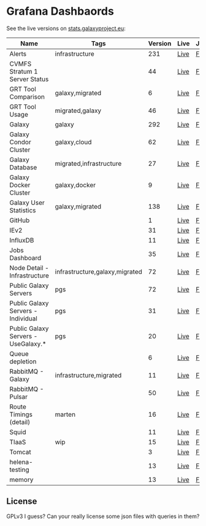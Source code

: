 # Grafana Dashbaords

See the live versions on [stats.galaxyproject.eu](https://stats.galaxyproject.eu):

Name | Tags | Version | Live | JSON
--- | --- | --- | --- | ---
Alerts | infrastructure | 231 | [Live](https://stats.galaxyproject.eu/d/000000052) | [File](./Alerts.json)
CVMFS Stratum 1 Server Status |  | 44 | [Live](https://stats.galaxyproject.eu/d/XtcPRpImz) | [File](./CVMFS%20Stratum%201%20Server%20Status.json)
GRT Tool Comparison | galaxy,migrated | 6 | [Live](https://stats.galaxyproject.eu/d/kSDduH5Zi) | [File](./GRT%20Tool%20Comparison.json)
GRT Tool Usage | migrated,galaxy | 46 | [Live](https://stats.galaxyproject.eu/d/SDduH5Zik) | [File](./GRT%20Tool%20Usage.json)
Galaxy | galaxy | 292 | [Live](https://stats.galaxyproject.eu/d/000000004) | [File](./Galaxy.json)
Galaxy Condor Cluster | galaxy,cloud | 62 | [Live](https://stats.galaxyproject.eu/d/000000021) | [File](./Galaxy%20Condor%20Cluster.json)
Galaxy Database | migrated,infrastructure | 27 | [Live](https://stats.galaxyproject.eu/d/000000019) | [File](./Galaxy%20Database.json)
Galaxy Docker Cluster | galaxy,docker | 9 | [Live](https://stats.galaxyproject.eu/d/000000024) | [File](./Galaxy%20Docker%20Cluster.json)
Galaxy User Statistics | galaxy,migrated | 138 | [Live](https://stats.galaxyproject.eu/d/000000012) | [File](./Galaxy%20User%20Statistics.json)
GitHub |  | 1 | [Live](https://stats.galaxyproject.eu/d/Wb1wN7dZz) | [File](./GitHub.json)
IEv2 |  | 31 | [Live](https://stats.galaxyproject.eu/d/GfPTTlhWz) | [File](./IEv2.json)
InfluxDB |  | 11 | [Live](https://stats.galaxyproject.eu/d/000000011) | [File](./InfluxDB.json)
Jobs Dashboard |  | 35 | [Live](https://stats.galaxyproject.eu/d/000000034) | [File](./Jobs%20Dashboard.json)
Node Detail - Infrastructure | infrastructure,galaxy,migrated | 72 | [Live](https://stats.galaxyproject.eu/d/000000023) | [File](./Node%20Detail%20-%20Infrastructure.json)
Public Galaxy Servers | pgs | 72 | [Live](https://stats.galaxyproject.eu/d/000000020) | [File](./Public%20Galaxy%20Servers.json)
Public Galaxy Servers - Individual | pgs | 31 | [Live](https://stats.galaxyproject.eu/d/000000022) | [File](./Public%20Galaxy%20Servers%20-%20Individual.json)
Public Galaxy Servers - UseGalaxy.* | pgs | 20 | [Live](https://stats.galaxyproject.eu/d/nW8PuvMZk) | [File](./Public%20Galaxy%20Servers%20-%20UseGalaxy.*.json)
Queue depletion |  | 6 | [Live](https://stats.galaxyproject.eu/d/X735azMWk) | [File](./Queue%20depletion.json)
RabbitMQ - Galaxy | infrastructure,migrated | 11 | [Live](https://stats.galaxyproject.eu/d/gwQTkRNiz) | [File](./RabbitMQ%20-%20Galaxy.json)
RabbitMQ - Pulsar |  | 50 | [Live](https://stats.galaxyproject.eu/d/000000030) | [File](./RabbitMQ%20-%20Pulsar.json)
Route Timings (detail) | marten | 16 | [Live](https://stats.galaxyproject.eu/d/PVN8IiNmk) | [File](./Route%20Timings%20(detail).json)
Squid |  | 11 | [Live](https://stats.galaxyproject.eu/d/AbGoj5Iik) | [File](./Squid.json)
TIaaS | wip | 15 | [Live](https://stats.galaxyproject.eu/d/7hY6kQfiz) | [File](./TIaaS.json)
Tomcat |  | 3 | [Live](https://stats.galaxyproject.eu/d/000000058) | [File](./Tomcat.json)
helena-testing |  | 13 | [Live](https://stats.galaxyproject.eu/d/IHFHo23iz) | [File](./helena-testing.json)
memory |  | 13 | [Live](https://stats.galaxyproject.eu/d/S03osH7Wz) | [File](./memory.json)

## License

GPLv3 I guess? Can your really license some json files with queries in them?
